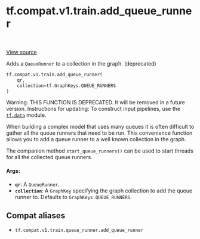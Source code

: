 <div itemscope itemtype="http://developers.google.com/ReferenceObject">
<meta itemprop="name" content="tf.compat.v1.train.add_queue_runner" />
<meta itemprop="path" content="Stable" />
</div>

# tf.compat.v1.train.add_queue_runner

<!-- Insert buttons and diff -->

<table class="tfo-notebook-buttons tfo-api" align="left">
</table>

<a target="_blank" href="/code/stable/tensorflow/python/training/queue_runner_impl.py">View source</a>



Adds a `QueueRunner` to a collection in the graph. (deprecated)

``` python
tf.compat.v1.train.add_queue_runner(
    qr,
    collection=tf.GraphKeys.QUEUE_RUNNERS
)
```



<!-- Placeholder for "Used in" -->

Warning: THIS FUNCTION IS DEPRECATED. It will be removed in a future version.
Instructions for updating:
To construct input pipelines, use the <a href="../../../../tf/data.md"><code>tf.data</code></a> module.

When building a complex model that uses many queues it is often difficult to
gather all the queue runners that need to be run.  This convenience function
allows you to add a queue runner to a well known collection in the graph.

The companion method `start_queue_runners()` can be used to start threads for
all the collected queue runners.

#### Args:


* <b>`qr`</b>: A `QueueRunner`.
* <b>`collection`</b>: A `GraphKey` specifying the graph collection to add
  the queue runner to.  Defaults to `GraphKeys.QUEUE_RUNNERS`.

## Compat aliases

* `tf.compat.v1.train.queue_runner.add_queue_runner`


